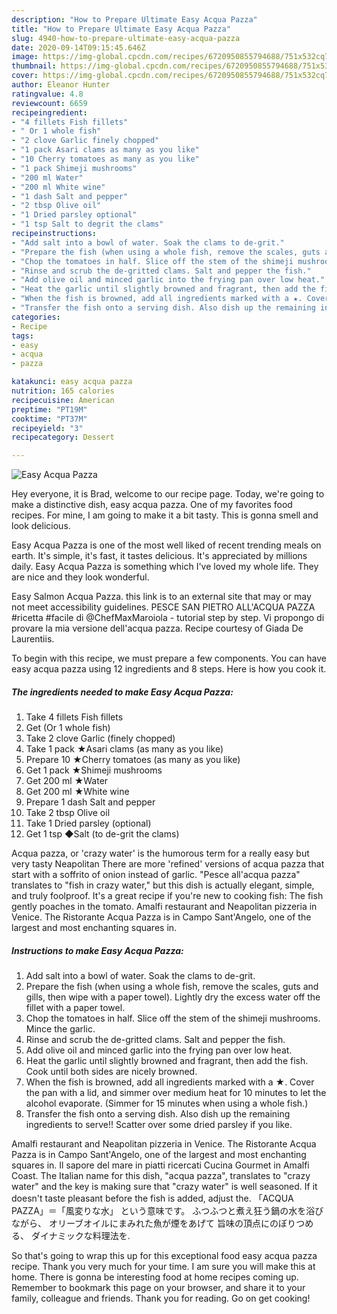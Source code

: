 ```yaml
---
description: "How to Prepare Ultimate Easy Acqua Pazza"
title: "How to Prepare Ultimate Easy Acqua Pazza"
slug: 4940-how-to-prepare-ultimate-easy-acqua-pazza
date: 2020-09-14T09:15:45.646Z
image: https://img-global.cpcdn.com/recipes/6720950855794688/751x532cq70/easy-acqua-pazza-recipe-main-photo.jpg
thumbnail: https://img-global.cpcdn.com/recipes/6720950855794688/751x532cq70/easy-acqua-pazza-recipe-main-photo.jpg
cover: https://img-global.cpcdn.com/recipes/6720950855794688/751x532cq70/easy-acqua-pazza-recipe-main-photo.jpg
author: Eleanor Hunter
ratingvalue: 4.8
reviewcount: 6659
recipeingredient:
- "4 fillets Fish fillets"
- " Or 1 whole fish"
- "2 clove Garlic finely chopped"
- "1 pack Asari clams as many as you like"
- "10 Cherry tomatoes as many as you like"
- "1 pack Shimeji mushrooms"
- "200 ml Water"
- "200 ml White wine"
- "1 dash Salt and pepper"
- "2 tbsp Olive oil"
- "1 Dried parsley optional"
- "1 tsp Salt to degrit the clams"
recipeinstructions:
- "Add salt into a bowl of water. Soak the clams to de-grit."
- "Prepare the fish (when using a whole fish, remove the scales, guts and gills, then wipe with a paper towel). Lightly dry the excess water off the fillet with a paper towel."
- "Chop the tomatoes in half. Slice off the stem of the shimeji mushrooms. Mince the garlic."
- "Rinse and scrub the de-gritted clams. Salt and pepper the fish."
- "Add olive oil and minced garlic into the frying pan over low heat."
- "Heat the garlic until slightly browned and fragrant, then add the fish. Cook until both sides are nicely browned."
- "When the fish is browned, add all ingredients marked with a ★. Cover the pan with a lid, and simmer over medium heat for 10 minutes to let the alcohol evaporate. (Simmer for 15 minutes when using a whole fish.)"
- "Transfer the fish onto a serving dish. Also dish up the remaining ingredients to serve!! Scatter over some dried parsley if you like."
categories:
- Recipe
tags:
- easy
- acqua
- pazza

katakunci: easy acqua pazza 
nutrition: 165 calories
recipecuisine: American
preptime: "PT19M"
cooktime: "PT37M"
recipeyield: "3"
recipecategory: Dessert

---
```



![Easy Acqua Pazza](https://img-global.cpcdn.com/recipes/6720950855794688/751x532cq70/easy-acqua-pazza-recipe-main-photo.jpg)

Hey everyone, it is Brad, welcome to our recipe page. Today, we're going to make a distinctive dish, easy acqua pazza. One of my favorites food recipes. For mine, I am going to make it a bit tasty. This is gonna smell and look delicious.

Easy Acqua Pazza is one of the most well liked of recent trending meals on earth. It's simple, it's fast, it tastes delicious. It's appreciated by millions daily. Easy Acqua Pazza is something which I've loved my whole life. They are nice and they look wonderful.

Easy Salmon Acqua Pazza. this link is to an external site that may or may not meet accessibility guidelines. PESCE SAN PIETRO ALL&#39;ACQUA PAZZA #ricetta #facile di @ChefMaxMaroiola - tutorial step by step. Vi propongo di provare la mia versione dell&#39;acqua pazza. Recipe courtesy of Giada De Laurentiis.


To begin with this recipe, we must prepare a few components. You can have easy acqua pazza using 12 ingredients and 8 steps. Here is how you cook it.

<!--inarticleads1-->

##### The ingredients needed to make Easy Acqua Pazza:

1. Take 4 fillets Fish fillets
1. Get  (Or 1 whole fish)
1. Take 2 clove Garlic (finely chopped)
1. Take 1 pack ★Asari clams (as many as you like)
1. Prepare 10 ★Cherry tomatoes (as many as you like)
1. Get 1 pack ★Shimeji mushrooms
1. Get 200 ml ★Water
1. Get 200 ml ★White wine
1. Prepare 1 dash Salt and pepper
1. Take 2 tbsp Olive oil
1. Take 1 Dried parsley (optional)
1. Get 1 tsp ◆Salt (to de-grit the clams)


Acqua pazza, or &#39;crazy water&#39; is the humorous term for a really easy but very tasty Neapolitan There are more &#39;refined&#39; versions of acqua pazza that start with a soffrito of onion instead of garlic. &#34;Pesce all&#39;acqua pazza&#34; translates to &#34;fish in crazy water,&#34; but this dish is actually elegant, simple, and truly foolproof. It&#39;s a great recipe if you&#39;re new to cooking fish: The fish gently poaches in the tomato. Amalfi restaurant and Neapolitan pizzeria in Venice. The Ristorante Acqua Pazza is in Campo Sant&#39;Angelo, one of the largest and most enchanting squares in. 

<!--inarticleads2-->

##### Instructions to make Easy Acqua Pazza:

1. Add salt into a bowl of water. Soak the clams to de-grit.
1. Prepare the fish (when using a whole fish, remove the scales, guts and gills, then wipe with a paper towel). Lightly dry the excess water off the fillet with a paper towel.
1. Chop the tomatoes in half. Slice off the stem of the shimeji mushrooms. Mince the garlic.
1. Rinse and scrub the de-gritted clams. Salt and pepper the fish.
1. Add olive oil and minced garlic into the frying pan over low heat.
1. Heat the garlic until slightly browned and fragrant, then add the fish. Cook until both sides are nicely browned.
1. When the fish is browned, add all ingredients marked with a ★. Cover the pan with a lid, and simmer over medium heat for 10 minutes to let the alcohol evaporate. (Simmer for 15 minutes when using a whole fish.)
1. Transfer the fish onto a serving dish. Also dish up the remaining ingredients to serve!! Scatter over some dried parsley if you like.


Amalfi restaurant and Neapolitan pizzeria in Venice. The Ristorante Acqua Pazza is in Campo Sant&#39;Angelo, one of the largest and most enchanting squares in. Il sapore del mare in piatti ricercati Cucina Gourmet in Amalfi Coast. The Italian name for this dish, &#34;acqua pazza&#34;, translates to &#34;crazy water&#34; and the key is making sure that &#34;crazy water&#34; is well seasoned. If it doesn&#39;t taste pleasant before the fish is added, adjust the. 「ACQUA PAZZA」＝「風変りな水」 という意味です。 ふつふつと煮え狂う鍋の水を浴びながら、 オリーブオイルにまみれた魚が煙をあげて 旨味の頂点にのぼりつめる、 ダイナミックな料理法を. 

So that's going to wrap this up for this exceptional food easy acqua pazza recipe. Thank you very much for your time. I am sure you will make this at home. There is gonna be interesting food at home recipes coming up. Remember to bookmark this page on your browser, and share it to your family, colleague and friends. Thank you for reading. Go on get cooking!
